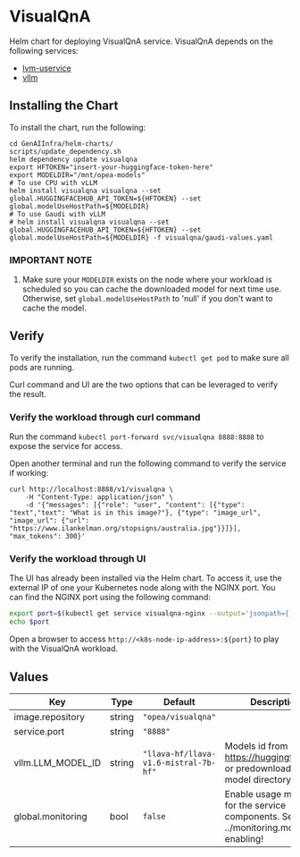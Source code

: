 # VisualQnA

Helm chart for deploying VisualQnA service. VisualQnA depends on the following services:

- [lvm-uservice](../common/lvm-uservice/README.md)
- [vllm](../common/vllm/README.md)

## Installing the Chart

To install the chart, run the following:

```console
cd GenAIInfra/helm-charts/
scripts/update_dependency.sh
helm dependency update visualqna
export HFTOKEN="insert-your-huggingface-token-here"
export MODELDIR="/mnt/opea-models"
# To use CPU with vLLM
helm install visualqna visualqna --set global.HUGGINGFACEHUB_API_TOKEN=${HFTOKEN} --set global.modelUseHostPath=${MODELDIR}
# To use Gaudi with vLLM
# helm install visualqna visualqna --set global.HUGGINGFACEHUB_API_TOKEN=${HFTOKEN} --set global.modelUseHostPath=${MODELDIR} -f visualqna/gaudi-values.yaml

```

### IMPORTANT NOTE

1. Make sure your `MODELDIR` exists on the node where your workload is scheduled so you can cache the downloaded model for next time use. Otherwise, set `global.modelUseHostPath` to 'null' if you don't want to cache the model.

## Verify

To verify the installation, run the command `kubectl get pod` to make sure all pods are running.

Curl command and UI are the two options that can be leveraged to verify the result.

### Verify the workload through curl command

Run the command `kubectl port-forward svc/visualqna 8888:8888` to expose the service for access.

Open another terminal and run the following command to verify the service if working:

```console
curl http://localhost:8888/v1/visualqna \
    -H "Content-Type: application/json" \
    -d '{"messages": [{"role": "user", "content": [{"type": "text","text": "What is in this image?"}, {"type": "image_url", "image_url": {"url": "https://www.ilankelman.org/stopsigns/australia.jpg"}}]}], "max_tokens": 300}'

```

### Verify the workload through UI

The UI has already been installed via the Helm chart. To access it, use the external IP of one your Kubernetes node along with the NGINX port. You can find the NGINX port using the following command:

```bash
export port=$(kubectl get service visualqna-nginx --output='jsonpath={.spec.ports[0].nodePort}')
echo $port
```

Open a browser to access `http://<k8s-node-ip-address>:${port}` to play with the VisualQnA workload.

## Values

| Key               | Type   | Default                               | Description                                                                            |
| ----------------- | ------ | ------------------------------------- | -------------------------------------------------------------------------------------- |
| image.repository  | string | `"opea/visualqna"`                    |                                                                                        |
| service.port      | string | `"8888"`                              |                                                                                        |
| vllm.LLM_MODEL_ID | string | `"llava-hf/llava-v1.6-mistral-7b-hf"` | Models id from https://huggingface.co/, or predownloaded model directory               |
| global.monitoring | bool   | `false`                               | Enable usage metrics for the service components. See ../monitoring.md before enabling! |
